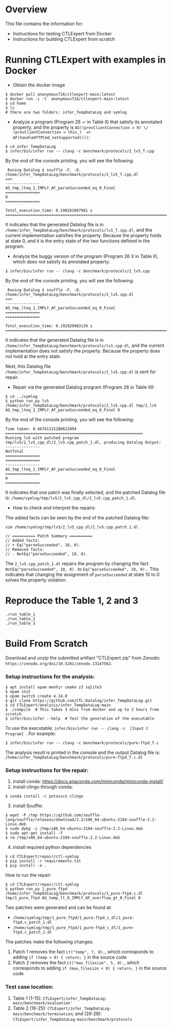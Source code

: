 # Overview

This file contains the information for: 
- Instructions for testing CTLExpert from Docker
- Instructions for building CTLExpert from scratch


# Running CTLExpert with examples in Docker

- Obtain the docker image 
```
$ docker pull anonymous716/ctlexpert-main:latest
$ docker run -i -t  anonymous716/ctlexpert-main:latest
$ cd home
$ ls 
# there are two folders: infer_TempDataLog and symlog
```

- Analyze a program (Program 26 $\checkmark$ in Table II) that satisfy its annotated property, and the property is 
`AG((prevClientConnection = 0) \/ (prevClientConnection = this_)  => AF(handleHTTPCmd_notSupported()))`: 
```
$ cd infer_TempDataLog
$ infer/bin/infer run -- clang -c benchmark/protocols/2_lv5_T.cpp
```
By the end of the console printing, you will see the following: 
```
 Runing Datalog $ souffle -F. -D. /home/infer_TempDataLog/benchmark/protocols/2_lv5_T.cpp.dl 
==>
---------------
AG_tmp_lteq_1_IMPLY_AF_parseSucceeded_eq_0_Final
===============
0
===============

Totol_execution_time: 0.190281867981 s
=========================================================================
```

It indicates that the generated Datalog file is in `/home/infer_TempDataLog/benchmark/protocols/lv1_T.cpp.dl`, and the current implementation satisfies the property. 
Because the property holds at state 0, and it is the entry state of the two functions defined in the program. 



- Analyze the buggy version of the program (Program 26  X in Table II), which does not satisfy its annotated property: 

```
$ infer/bin/infer run -- clang -c benchmark/protocols/2_lv5.cpp
```
By the end of the console printing, you will see the following: 
```
 Runing Datalog $ souffle -F. -D. /home/infer_TempDataLog/benchmark/protocols/2_lv5.cpp.dl 
==>
---------------
AG_tmp_lteq_1_IMPLY_AF_parseSucceeded_eq_0_Final
===============
===============

Totol_execution_time: 0.192929983139 s
=========================================================================
```

It indicates that the generated Datalog file is in `/home/infer_TempDataLog/benchmark/protocols/lv1.cpp.dl`, and the current implementation does not satisfy the property. 
Because the property does not hold at the entry state.

Next, this Datalog file `/home/infer_TempDataLog/benchmark/protocols/2_lv5.cpp.dl` is sent for repair. 


- Repair via the generated Datalog program (Program 26 in Table III): 


```
$ cd ../symlog
$ python run.py lv5 /home/infer_TempDataLog/benchmark/protocols/2_lv5.cpp.dl tmp/2_lv5 
AG_tmp_lteq_1_IMPLY_AF_parseSucceeded_eq_0_Final 0
```

By the end of the console printing, you will see the following: 

```
Time taken: 0.46761131286621094
============================================================
Running lv5 with patched program tmp/lv5/2_lv5_cpp_dl/2_lv5.cpp_patch_1.dl, producing Datalog Output: 
---------------
NotTotal
===============
===============
---------------
AG_tmp_lteq_1_IMPLY_AF_parseSucceeded_eq_0_Final
===============
0
===============
```

It indicates that one patch was finally selected, and the patched Datalog file is: `/home/symlog/tmp/lv5/2_lv5_cpp_dl/2_lv5.cpp_patch_1.dl`. 


- How to check and interpret the repairs: 

The added facts can be seen by the end of the patched Datalog file: 
```
vim /home/symlog/tmp/lv5/2_lv5_cpp_dl/2_lv5.cpp_patch_1.dl

// ========== Patch Summary ==========
// Added facts:
// + Eq("parseSucceeded", 10, 0).
// Removed facts:
// - NotEq("parseSucceeded", 10, 0).
```


The `2_lv5.cpp_patch_1.dl` repairs the program by changing the fact `NotEq("parseSucceeded", 10, 0).` to `Eq("parseSucceeded", 10, 0).`. 
This indicates that changing the assignment of `parseSucceeded` at state 10 to 0 solves the property violation. 


# Reproduce the Table 1, 2 and 3 
```
./run_table_1
./run_table_2
./run_table_3
```



# Build From Scratch

Download and unzip the submitted artifact "CTLExpert.zip" from Zenodo: `https://zenodo.org/doi/10.5281/zenodo.13147562`. 

### Setup instructions for the analysis: 
```
$ apt install opam menhir cmake z3 sqlite3 
$ opam init 
$ opam switch create 4.14.0
$ git clone https://github.com/CTL-Datalog/infer_TempDataLog.git
$ cd CTLExpert/analysis/infer_TempDataLog-main 
$ ./compile  # This takes 3 mins from docker and up to 2 hours from scratch
$ infer/bin/infer --help  # Test the generation of the executable
```
To use the executable: `infer/bin/infer run -- clang -c  [Input C Program] `. 
For example: 
```
$ infer/bin/infer run -- clang -c benchmark/protocols/pure-ftpd_T.c
``` 
The analysis result is printed in the console and the output Datalog file is: `/home/infer_TempDataLog/benchmark/protocols/pure-ftpd_T.c.dl `


### Setup instructions for the repair: 
1. install conda: https://docs.anaconda.com/miniconda/miniconda-install/ 
2. install clingo through conda: 
```
$ conda install -c potassco clingo
```
3. install Souffle: 
```
$ wget -P /tmp https://github.com/souffle-lang/souffle/releases/download/2.2/x86_64-ubuntu-2104-souffle-2.2-Linux.deb
$ sudo dpkg -i /tmp/x86_64-ubuntu-2104-souffle-2.2-Linux.deb
$ sudo apt-get install -f
$ rm /tmp/x86_64-ubuntu-2104-souffle-2.2-Linux.deb
```

4. install required python dependencies
```
$ cd CTLExpert/repair/ctl-symlog
$ pip install -r requirements.txt
$ pip install -e .
```

How to run the repair:

```
$ cd CTLExpert/repair/ctl-symlog
$ python run.py 1_pure_ftpd /home/infer_TempDataLog/benchmark/protocols/1_pure-ftpd.c.dl tmp/1_pure_ftpd AG_temp_lt_0_IMPLY_AF_overflow_gt_0_Final 0
```

Two patches were generated and can be found at:
- `/home/symlog/tmp/1_pure_ftpd/1_pure-ftpd_c_dl/1_pure-ftpd.c_patch_1.dl`
- `/home/symlog/tmp/1_pure_ftpd/1_pure-ftpd_c_dl/1_pure-ftpd.c_patch_2.dl`

The patches make the following changes:
1. Patch 1 removes the fact `Lt("temp", 7, 0).`, which corresponds to adding `if (temp < 0) { return; }` in the source code
2. Patch 2 removes the fact `Lt("max_filesize", 5, 0).`, which corresponds to adding `if (max_filesize < 0) { return; }` in the source code




### Test case location: 

1. Table 1 (1-15): `CTLExpert/infer_TempDataLog-main/benchmark/evaluation'`
3. Table 2 (16-25): `CTLExpert/infer_TempDataLog-main/benchmark/termination`; and
   (26-28): `CTLExpert/infer_TempDataLog-main/benchmark/protocols`
